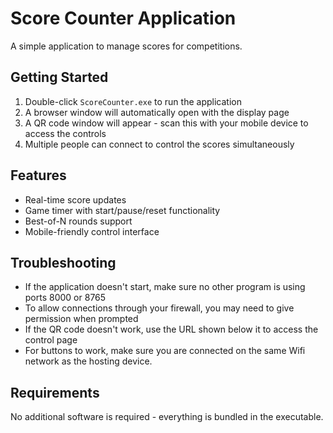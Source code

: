 # Score Counter Application

A simple application to manage scores for competitions.

## Getting Started

1. Double-click `ScoreCounter.exe` to run the application
2. A browser window will automatically open with the display page
3. A QR code window will appear - scan this with your mobile device to access the controls
4. Multiple people can connect to control the scores simultaneously

## Features

- Real-time score updates
- Game timer with start/pause/reset functionality 
- Best-of-N rounds support
- Mobile-friendly control interface

## Troubleshooting

- If the application doesn't start, make sure no other program is using ports 8000 or 8765
- To allow connections through your firewall, you may need to give permission when prompted
- If the QR code doesn't work, use the URL shown below it to access the control page
- For buttons to work, make sure you are connected on the same Wifi network as the hosting device.

## Requirements

No additional software is required - everything is bundled in the executable.
